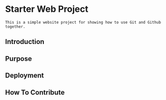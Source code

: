 # Starter Web Project
	This is a simple website project for showing how to use Git and Github together.
## Introduction

## Purpose

## Deployment

## How To Contribute